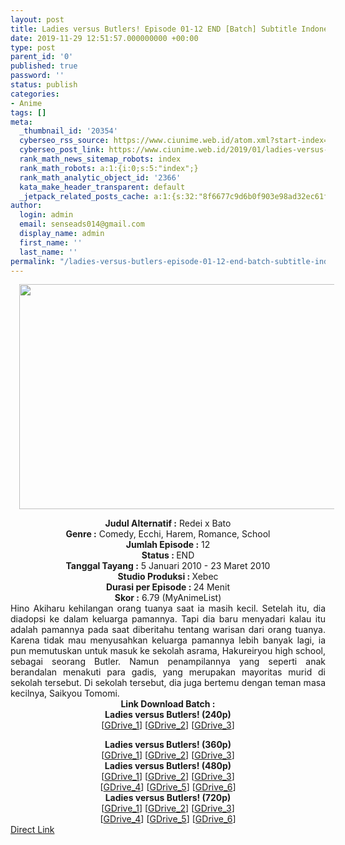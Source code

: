 ```yaml
---
layout: post
title: Ladies versus Butlers! Episode 01-12 END [Batch] Subtitle Indonesia
date: 2019-11-29 12:51:57.000000000 +00:00
type: post
parent_id: '0'
published: true
password: ''
status: publish
categories:
- Anime
tags: []
meta:
  _thumbnail_id: '20354'
  cyberseo_rss_source: https://www.ciunime.web.id/atom.xml?start-index=1501&max-results=150
  cyberseo_post_link: https://www.ciunime.web.id/2019/01/ladies-versus-butlers-episode-01-12-end.html
  rank_math_news_sitemap_robots: index
  rank_math_robots: a:1:{i:0;s:5:"index";}
  rank_math_analytic_object_id: '2366'
  kata_make_header_transparent: default
  _jetpack_related_posts_cache: a:1:{s:32:"8f6677c9d6b0f903e98ad32ec61f8deb";a:2:{s:7:"expires";i:1656893923;s:7:"payload";a:0:{}}}
author:
  login: admin
  email: senseads014@gmail.com
  display_name: admin
  first_name: ''
  last_name: ''
permalink: "/ladies-versus-butlers-episode-01-12-end-batch-subtitle-indonesia/"
---
```

<div class="separator" style="clear: both; text-align: center;"><a href="https://3.bp.blogspot.com/-H7qBn6HxmHw/XDcJ8bOJyVI/AAAAAAAAG4c/XrHaDPUs9LUxevQJ5iWReRhenQmIqoeCQCLcBGAs/s1600/Ladies%2Bversus%2BButlers.jpg" imageanchor="1" style="margin-left: 1em; margin-right: 1em;"><img border="0" data-original-height="720" data-original-width="1280" height="360" src="{{ site.baseurl }}/assets/2019/11/Ladies%2Bversus%2BButlers.jpg" width="640" /></a></div>
<p>
<div style="text-align: center;"><b>Judul Alternatif :</b> Redei x Bato</div>
<div style="text-align: center;"><b><b>Genre :</b></b> Comedy, Ecchi, Harem, Romance, School</div>
<div style="text-align: center;"><b>Jumlah Episode :</b> 12<br /><b>Status :&nbsp;</b>END<br /><b>Tanggal Tayang :</b> 5 Januari 2010 - 23 Maret 2010<br /><b>Studio Produksi : </b><b></b>Xebec<br /><b>Durasi per Episode :&nbsp;</b>24 Menit</div>
<div style="text-align: center;"><b>Skor :</b> 6.79 (MyAnimeList)</div>
<div style="text-align: justify;"></div>
<div style="text-align: justify;">Hino Akiharu kehilangan orang tuanya saat ia masih kecil. Setelah itu, dia diadopsi ke dalam keluarga pamannya. Tapi dia baru menyadari kalau itu adalah pamannya pada saat diberitahu tentang warisan dari orang tuanya. Karena tidak mau menyusahkan keluarga pamannya lebih banyak lagi, ia pun memutuskan untuk masuk ke sekolah asrama, Hakureiryou high school, sebagai seorang Butler. Namun penampilannya yang seperti anak berandalan menakuti para gadis, yang merupakan mayoritas murid di sekolah tersebut. Di sekolah tersebut, dia juga bertemu dengan teman masa kecilnya, Saikyou Tomomi.</div>
<div style="text-align: justify;"></div>
<div style="text-align: justify;"></div>
<div style="text-align: center;"><b>Link Download Batch :</b></div>
<div style="text-align: center;">
<div style="text-align: center;"><b>Ladies versus Butlers! (240p)</b></div>
<div style="text-align: center;">[<a href="https://drive.google.com/uc?id=1LCExRfS6MLCNONYGgigalea56zuNL5q6" target="_blank" rel="noopener">GDrive_1</a>] [<a href="https://drive.google.com/uc?id=1HJqel2BZaA2VqjzogJvXeUn13_2pNTTa" target="_blank" rel="noopener">GDrive_2</a>] [<a href="https://drive.google.com/uc?id=11scdqDHwejCK0HxOcixI-S-gsfopsFvQ" target="_blank" rel="noopener">GDrive_3</a>]</div>
<p></div>
<div style="text-align: center;"><b>Ladies versus Butlers! (360p)</b></div>
<div style="text-align: center;">[<a href="https://drive.google.com/uc?id=12SCgfpOLAA-6FIS77USTt_C4rTISqmQA" target="_blank" rel="noopener">GDrive_1</a>] [<a href="https://drive.google.com/uc?id=1Ubpn5Bg0Ml7saVkEJkIxt9xUcUgRw0mR" target="_blank" rel="noopener">GDrive_2</a>] [<a href="https://drive.google.com/uc?id=1PX9JAmf1JhCdG0P0ET3B7G97JCA2kcqk" target="_blank" rel="noopener">GDrive_3</a>]</div>
<div style="text-align: center;"></div>
<div style="text-align: center;"><b>Ladies versus Butlers! (480p)</b><br />[<a href="https://drive.google.com/uc?id=1iM29igZtgUj08WzRKsXy87ExCYSnXtQe" target="_blank" rel="noopener">GDrive_1</a>] [<a href="https://drive.google.com/uc?id=14taSFs212pu5dV9QYVhPa3TofJximI66" target="_blank" rel="noopener">GDrive_2</a>] [<a href="https://drive.google.com/uc?export=download&amp;id=1c9LjrWF3jyV7HQVEzNjetiJfkJoHXYTZ" target="_blank" rel="noopener">GDrive_3</a>]<br />[<a href="https://drive.google.com/uc?id=1UBXwDr7eNOi1FeB52FG64ERXCtpVYCY6" target="_blank" rel="noopener">GDrive_4</a>] [<a href="https://drive.google.com/uc?id=1r7Ys1Pp_Tim-zxVBDg3yNjzNYz3-4CBx" target="_blank" rel="noopener">GDrive_5</a>] [<a href="https://drive.google.com/uc?id=1NsvTOPkRckasnYfyiQAFOuuf3LyK_nTd" target="_blank" rel="noopener">GDrive_6</a>]</div>
<div style="text-align: center;"><b>Ladies versus Butlers! (720p)</b><br />[<a href="https://drive.google.com/uc?id=1oqgYOdty_Ej0nlGSs2vw8TNrXeKCJCDy" target="_blank" rel="noopener">GDrive_1</a>] [<a href="https://drive.google.com/uc?export=download&amp;id=1SsiwQEBDwBw0tQvL8We6xhOtuoLEpwkH" target="_blank" rel="noopener">GDrive_2</a>] [<a href="https://drive.google.com/uc?id=1-em1EiSNq5ctf1kxFVFRY3IeA5qjrQrt" target="_blank" rel="noopener">GDrive_3</a>]<br />[<a href="https://drive.google.com/uc?id=1jN2GNz0QQyqCOKdGdB4wXOfcVQi9tY3d" target="_blank" rel="noopener">GDrive_4</a>] [<a href="https://drive.google.com/uc?id=1UAwgH6JpVyisPM6TxA3408upnMrO-CWm" target="_blank" rel="noopener">GDrive_5</a>] [<a href="https://drive.google.com/uc?id=1VFI41C01BrBzGyGNXD4R1zfjV9eCzQIZ" target="_blank" rel="noopener">GDrive_6</a>]</div>
<link rel="stylesheet" href="https://cdnjs.cloudflare.com/ajax/libs/font-awesome/4.7.0/css/font-awesome.min.css" />
<div class="divbtn"> <a href="https://handymansurrender.com/fihup8buzv?key=94550f7ce39444073321dde3b8782f97" class="btn"><i class="fa fa-download"></i> Direct Link</a> </div>
